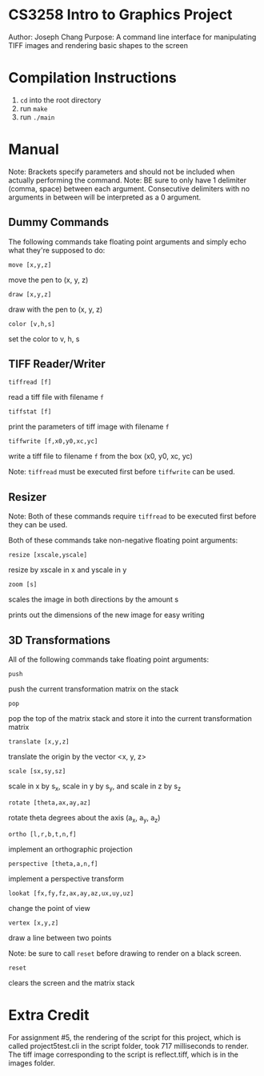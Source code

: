 # CS3258 Intro to Graphics Project
Author: Joseph Chang
Purpose: A command line interface for manipulating TIFF images and rendering basic shapes to the screen

# Compilation Instructions
1. `cd` into the root directory
2. run ```make```
3. run ```./main```

# Manual
Note: Brackets specify parameters and should not be included when actually performing the command.
Note: BE sure to only have 1 delimiter (comma, space) between each argument. Consecutive delimiters with no arguments in between will be interpreted as a 0 argument.

## Dummy Commands
The following commands take floating point arguments and simply echo what they're supposed to do:

```
move [x,y,z]
```
move the pen to (x, y, z)

```
draw [x,y,z]
```
draw with the pen to (x, y, z)

```
color [v,h,s]
```
set the color to v, h, s

## TIFF Reader/Writer
```
tiffread [f]
```
read a tiff file with filename `f`

```
tiffstat [f]
```
print the parameters of tiff image with filename `f`

```
tiffwrite [f,x0,y0,xc,yc]
```
write a tiff file to filename `f` from the box (x0, y0, xc, yc)

Note: `tiffread` must be executed first before `tiffwrite` can be used.

## Resizer
Note: Both of these commands require `tiffread` to be executed first before they can be used.


Both of these commands take non-negative floating point arguments:

```
resize [xscale,yscale]
```
resize by xscale in x and yscale in y

```
zoom [s]
```
scales the image in both directions by the amount s

prints out the dimensions of the new image for easy writing

## 3D Transformations
All of the following commands take floating point arguments:
```
push
```
push the current transformation matrix on the stack

```
pop
```
pop the top of the matrix stack and store it into the current transformation matrix

```
translate [x,y,z]
```
translate the origin by the vector <x, y, z>

```
scale [sx,sy,sz]
``` 
scale in x by s<sub>x</sub>, scale in y by s<sub>y</sub>, and scale in z by s<sub>z</sub>

```
rotate [theta,ax,ay,az]
```
rotate theta degrees about the axis (a<sub>x</sub>, a<sub>y</sub>, a<sub>z</sub>)

```
ortho [l,r,b,t,n,f]
```
implement an orthographic projection

```
perspective [theta,a,n,f]
```
implement a perspective transform

```
lookat [fx,fy,fz,ax,ay,az,ux,uy,uz]
```
change the point of view

```
vertex [x,y,z]
```
draw a line between two points

Note: be sure to call `reset` before drawing to render on a black screen.

```
reset
```
clears the screen and the matrix stack


# Extra Credit
  For assignment #5, the rendering of the script for this project, which is called project5test.cli in the script folder, took 717 milliseconds to render.
  The tiff image corresponding to the script is reflect.tiff, which is in the images folder.
